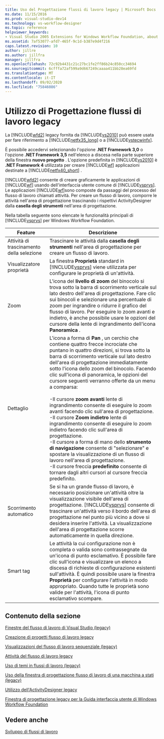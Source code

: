 ```yaml
---
title: Uso del Progettazione flussi di lavoro legacy | Microsoft Docs
ms.date: 11/15/2016
ms.prod: visual-studio-dev14
ms.technology: vs-workflow-designer
ms.topic: reference
helpviewer_keywords:
- Visual Studio 2005 Extensions for Windows Workflow Foundation, about
ms.assetid: 7af53077-afd7-465f-9c1d-b387e9d4f216
caps.latest.revision: 10
author: jillre
ms.author: jillfra
manager: jillfra
ms.openlocfilehash: 72c92b4431c21c27bc1fe2ff86b24c850cc34694
ms.sourcegitcommit: 6cfffa72af599a9d667249caaaa411bb28ea69fd
ms.translationtype: MT
ms.contentlocale: it-IT
ms.lasthandoff: 09/02/2020
ms.locfileid: "75846086"
---
```

# <a name="using-the-legacy-workflow-designer"></a>Utilizzo di Progettazione flussi di lavoro legacy
La [!INCLUDE[wfd2](../includes/wfd2-md.md)] legacy fornita da [!INCLUDE[vs2010](../includes/vs2010-md.md)] può essere usata per fare riferimento a [!INCLUDE[netfx35_long](../includes/netfx35-long-md.md)] o a [!INCLUDE[vstecwinfx](../includes/vstecwinfx-md.md)].

 È possibile accedervi selezionando l'opzione **.NET Framework 3,0** o l'opzione **.NET Framework 3,5** nell'elenco a discesa nella parte superiore della finestra **nuovo progetto** . L'opzione predefinita in [!INCLUDE[vs2010](../includes/vs2010-md.md)] è **.NET Framework 4** utilizzata per creare [!INCLUDE[wf](../includes/wf-md.md)] applicazioni destinate a [!INCLUDE[netfx40_short](../includes/netfx40-short-md.md)] .

 [!INCLUDE[wfd2](../includes/wfd2-md.md)] consente di creare graficamente le applicazioni di [!INCLUDE[wf](../includes/wf-md.md)] usando dell'interfaccia utente comune di [!INCLUDE[vsprvs](../includes/vsprvs-md.md)]. Le applicazioni [!INCLUDE[wf](../includes/wf-md.md)]sono composte da passaggi del processo del flusso di lavoro chiamati attività. Per creare un flusso di lavoro, comporre le attività nell'area di progettazione trascinando i rispettivi ActivityDesigner dalla **casella degli strumenti** nell'area di progettazione.

 Nella tabella seguente sono elencate le funzionalità principali di [!INCLUDE[vsprvs](../includes/vsprvs-md.md)] per Windows Workflow Foundation.

|Feature|Descrizione|
|-------------|-----------------|
|Attività di trascinamento della selezione|Trascinare le attività dalla **casella degli strumenti** nell'area di progettazione per creare un flusso di lavoro.|
|Visualizzatore proprietà|La finestra **Proprietà** standard in [!INCLUDE[vsprvs](../includes/vsprvs-md.md)] viene utilizzata per configurare le proprietà di un'attività.|
|Zoom|L'icona del **livello di zoom** del binocolo si trova sotto la barra di scorrimento verticale sul lato destro dell'area di progettazione. Fare clic sui binocoli e selezionare una percentuale di zoom per ingrandire o ridurre il grafico del flusso di lavoro. Per eseguire lo zoom avanti e indietro, è anche possibile usare le opzioni del cursore della lente di ingrandimento dell'icona **Panoramica** .|
|Dettaglio|L'icona a forma di **Pan** , un cerchio che contiene quattro frecce incrociate che puntano in quattro direzioni, si trova sotto la barra di scorrimento verticale sul lato destro dell'area di progettazione immediatamente sotto l'icona dello zoom del binocolo. Facendo clic sull'icona di panoramica, le opzioni del cursore seguenti verranno offerte da un menu a comparsa:<br /><br /> -Il cursore **zoom avanti** lente di ingrandimento consente di eseguire lo zoom avanti facendo clic sull'area di progettazione.<br />-Il cursore **Zoom indietro** lente di ingrandimento consente di eseguire lo zoom indietro facendo clic sull'area di progettazione.<br />-Il cursore a forma di mano dello **strumento di navigazione** consente di "selezionare" e spostare la visualizzazione di un flusso di lavoro nell'area di progettazione.<br />-Il cursore freccia **predefinito** consente di tornare dagli altri cursori al cursore freccia predefinito.|
|Scorrimento automatico|Se si ha un grande flusso di lavoro, è necessario posizionare un'attività oltre la visualizzazione visibile dell'area di progettazione. [!INCLUDE[vsprvs](../includes/vsprvs-md.md)] consente di trascinare un'attività verso il bordo dell'area di progettazione nel punto più vicino a dove si desidera inserire l'attività. La visualizzazione dell'area di progettazione scorre automaticamente in quella direzione.|
|Smart tag|Le attività la cui configurazione non è completa o valida sono contrassegnate da un'icona di punto esclamativo. È possibile fare clic sull'icona e visualizzare un elenco a discesa di richieste di configurazione esistenti sull'attività. È quindi possibile usare la finestra **Proprietà** per configurare l'attività in modo appropriato. Quando tutte le proprietà sono valide per l'attività, l'icona di punto esclamativo scompare.|

## <a name="in-this-section"></a>Contenuto della sezione
 [Finestre del flusso di lavoro di Visual Studio (legacy)](../workflow-designer/visual-studio-workflow-windows-legacy.md)

 [Creazione di progetti flusso di lavoro legacy](../workflow-designer/creating-legacy-workflow-projects.md)

 [Visualizzazioni del flusso di lavoro sequenziale (legacy)](../workflow-designer/sequential-workflow-views-legacy.md)

 [Attività del flusso di lavoro legacy](../workflow-designer/legacy-workflow-activities.md)

 [Uso di temi in flussi di lavoro (legacy)](../workflow-designer/using-themes-in-workflows-legacy.md)

 [Uso della finestra di progettazione flusso di lavoro di una macchina a stati (legacy)](../workflow-designer/using-the-legacy-state-machine-workflow-designer.md)

 [Utilizzo dell'ActivityDesigner legacy](../workflow-designer/using-the-legacy-activity-designer.md)

 [Finestra di progettazione legacy per la Guida interfaccia utente di Windows Workflow Foundation](../workflow-designer/legacy-designer-for-windows-workflow-foundation-ui-help.md)

## <a name="see-also"></a>Vedere anche
 [Sviluppo di flussi di lavoro](https://msdn2.microsoft.com/library/bb628448.aspx)
